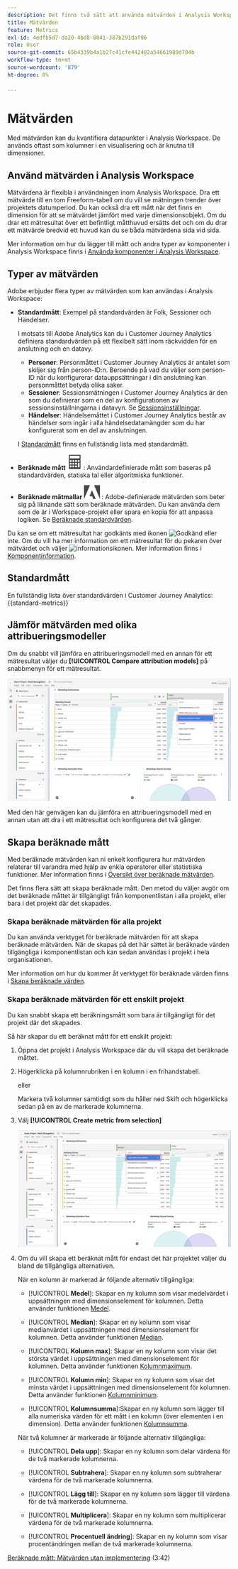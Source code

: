 ```yaml
---
description: Det finns två sätt att använda mätvärden i Analysis Workspace.
title: Mätvärden
feature: Metrics
exl-id: 4edfb5d7-da20-4bd8-8041-387b291daf96
role: User
source-git-commit: 65b4339b4a1b27c41cfe442482a54661989d704b
workflow-type: tm+mt
source-wordcount: '879'
ht-degree: 0%

---
```


# Mätvärden

Med mätvärden kan du kvantifiera datapunkter i Analysis Workspace. De används oftast som kolumner i en visualisering och är knutna till dimensioner.

## Använd mätvärden i Analysis Workspace

Mätvärdena är flexibla i användningen inom Analysis Workspace. Dra ett mätvärde till en tom Freeform-tabell om du vill se mätningen trender över projektets datumperiod. Du kan också dra ett mått när det finns en dimension för att se mätvärdet jämfört med varje dimensionsobjekt. Om du drar ett mätresultat över ett befintligt måtthuvud ersätts det och om du drar ett mätvärde bredvid ett huvud kan du se båda mätvärdena sida vid sida.

Mer information om hur du lägger till mått och andra typer av komponenter i Analysis Workspace finns i [Använda komponenter i Analysis Workspace](/help/components/use-components-in-workspace.md).


## Typer av mätvärden

Adobe erbjuder flera typer av mätvärden som kan användas i Analysis Workspace:


* **Standardmått**: Exempel på standardvärden är Folk, Sessioner och Händelser.

  I motsats till Adobe Analytics kan du i Customer Journey Analytics definiera standardvärden på ett flexibelt sätt inom räckvidden för en anslutning och en datavy.

   * **Personer**: Personmåttet i Customer Journey Analytics är antalet som skiljer sig från person-ID:n. Beroende på vad du väljer som person-ID när du konfigurerar datauppsättningar i din anslutning kan personmåttet betyda olika saker.
   * **Sessioner**: Sessionsmätningen i Customer Journey Analytics är den som du definierar som en del av konfigurationen av sessionsinställningarna i datavyn. Se [Sessionsinställningar](/help/data-views/session-settings.md).
   * **Händelser**: Händelsemåttet i Customer Journey Analytics består av händelser som ingår i alla händelsedatamängder som du har konfigurerat som en del av anslutningen.

  I [Standardmått](#standard-metrics) finns en fullständig lista med standardmått.

* **Beräknade mått** ![Beräkna](/help/assets/icons/Calculator.svg): Användardefinierade mått som baseras på standardvärden, statiska tal eller algoritmiska funktioner.

* **Beräknade mätmallar** ![AdobeLogoSmall](/help/assets/icons/AdobeLogoSmall.svg) : Adobe-definierade mätvärden som beter sig på liknande sätt som beräknade mätvärden. Du kan använda dem som de är i Workspace-projekt eller spara en kopia för att anpassa logiken. Se [Beräknade standardvärden](calc-metrics/cm-workflow/../default-calcmetrics.md).

Du kan se om ett mätresultat har godkänts med ikonen ![Godkänd](https://spectrum.adobe.com/static/icons/ui_18/CheckmarkSize100.svg) eller inte. Om du vill ha mer information om ett mätresultat för du pekaren över mätvärdet och väljer ![informationsikonen](https://spectrum.adobe.com/static/icons/workflow_18/Smock_InfoOutline_18_N.svg). Mer information finns i [Komponentinformation](use-components-in-workspace.md#component-info).


## Standardmått

En fullständig lista över standardvärden i Customer Journey Analytics:
{{standard-metrics}}

## Jämför mätvärden med olika attribueringsmodeller

Om du snabbt vill jämföra en attribueringsmodell med en annan för ett mätresultat väljer du **[!UICONTROL Compare attribution models]** på snabbmenyn för ett mätresultat.

![Workspace-panelen markerar Jämför attribueringsmodeller](assets/compare-attribution.png)

Med den här genvägen kan du jämföra en attribueringsmodell med en annan utan att dra i ett mätresultat och konfigurera det två gånger.

## Skapa beräknade mått

Med beräknade mätvärden kan ni enkelt konfigurera hur mätvärden relaterar till varandra med hjälp av enkla operatorer eller statistiska funktioner. Mer information finns i [Översikt över beräknade mätvärden](/help/components/calc-metrics/calc-metr-overview.md).

Det finns flera sätt att skapa beräknade mått. Den metod du väljer avgör om det beräknade måttet är tillgängligt från komponentlistan i alla projekt, eller bara i det projekt där det skapades.

### Skapa beräknade mätvärden för alla projekt

Du kan använda verktyget för beräknade mätvärden för att skapa beräknade mätvärden. När de skapas på det här sättet är beräknade värden tillgängliga i komponentlistan och kan sedan användas i projekt i hela organisationen.

Mer information om hur du kommer åt verktyget för beräknade värden finns i [Skapa beräknade värden](/help/components/calc-metrics/cm-workflow/cm-workflow.md).

### Skapa beräknade mätvärden för ett enskilt projekt

Du kan snabbt skapa ett beräkningsmått som bara är tillgängligt för det projekt där det skapades.

Så här skapar du ett beräknat mått för ett enskilt projekt:

1. Öppna det projekt i Analysis Workspace där du vill skapa det beräknade måttet.

1. Högerklicka på kolumnrubriken i en kolumn i en frihandstabell.

   eller

   Markera två kolumner samtidigt som du håller ned Skift och högerklicka sedan på en av de markerade kolumnerna.

1. Välj **[!UICONTROL Create metric from selection]**

   ![Markering av panelen Workspace Skapa från markering](assets/create-metric-from-selection.png)

1. Om du vill skapa ett beräknat mått för endast det här projektet väljer du bland de tillgängliga alternativen.

   När en kolumn är markerad är följande alternativ tillgängliga:

   * [!UICONTROL **Medel**]: Skapar en ny kolumn som visar medelvärdet i uppsättningen med dimensionselement för kolumnen. Detta använder funktionen [Medel](/help/components/calc-metrics/cm-functions.md#mean).

   * [!UICONTROL **Median**]: Skapar en ny kolumn som visar medianvärdet i uppsättningen med dimensionselement för kolumnen. Detta använder funktionen [Median](/help/components/calc-metrics/cm-functions.md#median).

   * [!UICONTROL **Kolumn max**]: Skapar en ny kolumn som visar det största värdet i uppsättningen med dimensionselement för kolumnen. Detta använder funktionen [Kolumnmaximum](/help/components/calc-metrics/cm-functions.md#column-maximum).

   * [!UICONTROL **Kolumn min**]: Skapar en ny kolumn som visar det minsta värdet i uppsättningen med dimensionselement för kolumnen. Detta använder funktionen [Kolumnminimum](/help/components/calc-metrics/cm-functions.md#column-minimum).

   * [!UICONTROL **Kolumnsumma**]:Skapar en ny kolumn som lägger till alla numeriska värden för ett mått i en kolumn (över elementen i en dimension). Detta använder funktionen [Kolumnsumma](/help/components/calc-metrics/cm-functions.md#column-sum).

   När två kolumner är markerade är följande alternativ tillgängliga:

   * [!UICONTROL **Dela upp**]: Skapar en ny kolumn som delar värdena för de två markerade kolumnerna.

   * [!UICONTROL **Subtrahera**]: Skapar en ny kolumn som subtraherar värdena för de två markerade kolumnerna.

   * [!UICONTROL **Lägg till**]: Skapar en ny kolumn som lägger till värdena för de två markerade kolumnerna.

   * [!UICONTROL **Multiplicera**]: Skapar en ny kolumn som multiplicerar värdena för de två markerade kolumnerna.

   * [!UICONTROL **Procentuell ändring**]: Skapar en ny kolumn som visar procentändringen mellan de två markerade kolumnerna.

[Beräknade mått: Mätvärden utan implementering](https://experienceleague.adobe.com/docs/analytics-learn/tutorials/components/calculated-metrics/calculated-metrics-implementationless-metrics.html) (3:42)


